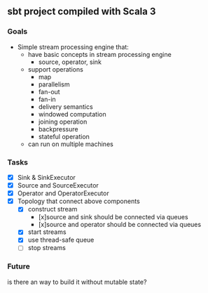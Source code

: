## sbt project compiled with Scala 3

### Goals

- Simple stream processing engine that:
    - have basic concepts in stream processing engine
        - source, operator, sink
    - support operations
        - map
        - parallelism
        - fan-out
        - fan-in
        - delivery semantics
        - windowed computation
        - joining operation
        - backpressure
        - stateful operation
    - can run on multiple machines

### Tasks

- [x] Sink & SinkExecutor
- [x] Source and SourceExecutor
- [x] Operator and OperatorExecutor
- [x] Topology that connect above components
    - [x] construct stream
      - [x]source and sink should be connected via queues
      - [x]source and operator should be connected via queues
    - [x] start streams
    - [x] use thread-safe queue
    - [ ] stop streams

### Future

is there an way to build it without mutable state?